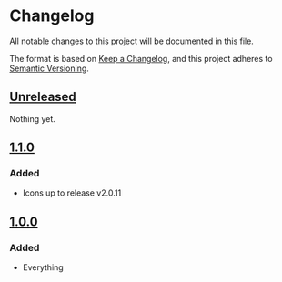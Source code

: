 # Changelog
All notable changes to this project will be documented in this file.

The format is based on [Keep a Changelog](https://keepachangelog.com/en/1.0.0/),
and this project adheres to [Semantic Versioning](https://semver.org/spec/v2.0.0.html).

## [Unreleased]

Nothing yet.

## [1.1.0]

### Added
- Icons up to release v2.0.11

## [1.0.0]

### Added
- Everything

[Unreleased]: https://github.com/adamgavlak/heroicons-rails/compare/v1.0.0...HEAD
[1.1.0]: https://github.com/adamgavlak/heroicons-rails/compare/v1.1.0...v1.0.0
[1.0.0]: https://github.com/adamgavlak/heroicons-rails/releases/tag/v1.0.0
